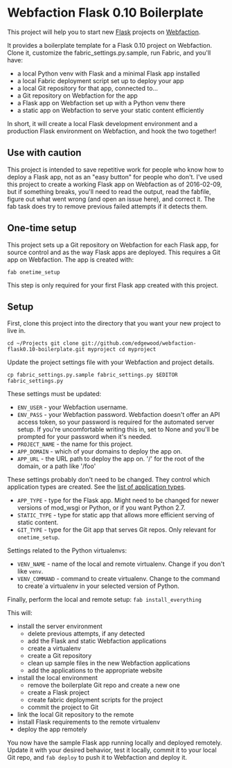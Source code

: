 # Webfaction Flask 0.10 Boilerplate

This project will help you to start new [Flask](http://flask.pocoo.org/)
projects on [Webfaction](http://www.webfaction.com/).

It provides a boilerplate template for a Flask 0.10 project on Webfaction.
Clone it, customize the fabric\_settings.py.sample, run Fabric, and you'll
have:

 - a local Python venv with Flask and a minimal Flask app installed
 - a local Fabric deployment script set up to deploy your app
 - a local Git repository for that app, connected to...
 - a Git repository on Webfaction for the app 
 - a Flask app on Webfaction set up with a Python venv there
 - a static app on Webfaction to serve your static content efficiently

In short, it will create a local Flask development environment and a production
Flask environment on Webfaction, and hook the two together!

## Use with caution
This project is intended to save repetitive work for people who know how to
deploy a Flask app, not as an "easy button" for people who don't.  I've used
this project to create a working Flask app on Webfaction as of 2016-02-09, but
if something breaks, you'll need to read the output, read the fabfile, figure
out what went wrong (and open an issue here), and correct it.  The fab task
does try to remove previous failed attempts if it detects them.

## One-time setup

This project sets up a Git repository on Webfaction for each Flask app, for
source control and as the way Flask apps are deployed.  This requires a Git app
on Webfaction.  The app is created with:

``
fab onetime_setup
``

This step is only required for your first Flask app created with this project.

## Setup

First, clone this project into the directory that you want your new project to
live in.

``
    cd ~/Projects
    git clone git://github.com/edgewood/webfaction-flask0.10-boilerplate.git myproject
    cd myproject
``

Update the project settings file with your Webfaction and project details.

``
    cp fabric_settings.py.sample fabric_settings.py
    $EDITOR fabric_settings.py
``

These settings must be updated:

- ``ENV_USER`` - your Webfaction username.
- ``ENV_PASS`` - your Webfaction password.  Webfaction doesn't offer an API
  access token, so your password is required for the automated server setup.
  If you're uncomfortable writing this in, set to None and you'll be prompted
  for your password when it's needed.
- ``PROJECT_NAME`` - the name for this project.
- ``APP_DOMAIN`` - which of your domains to deploy the app on.
- ``APP_URL`` - the URL path to deploy the app on.  '/' for the root of the
  domain, or a path like '/foo'
  
These settings probably don't need to be changed.  They control which
application types are created.  See the 
[list of application types](https://docs.webfaction.com/xmlrpc-api/apps.html#application-types).

- ``APP_TYPE`` - type for the Flask app.  Might need to be changed for newer
  versions of mod\_wsgi or Python, or if you want Python 2.7.
- ``STATIC_TYPE`` - type for static app that allows more efficient serving of
  static content.
- ``GIT_TYPE`` - type for the Git app that serves Git repos.  Only relevant
  for ``onetime_setup``.

Settings related to the Python virtualenvs:

- ``VENV_NAME`` - name of the local and remote virtualenv.  Change if you
  don't like ``venv``.
- ``VENV_COMMAND`` - command to create virtualenv.  Change to the command to
  create`a virtualenv in your selected version of Python.

Finally, perform the local and remote setup:
``
    fab install_everything
``

This will:

- install the server environment
  - delete previous attempts, if any detected
  - add the Flask and static Webfaction applications
  - create a virtualenv
  - create a Git repository
  - clean up sample files in the new Webfaction applications 
  - add the applications to the appropriate website
- install the local environment
  - remove the boilerplate Git repo and create a new one
  - create a Flask project
  - create fabric deployment scripts for the project
  - commit the project to Git
- link the local Git repository to the remote
- install Flask requirements to the remote virtualenv
- deploy the app remotely

You now have the sample Flask app running locally and deployed remotely.
Update it with your desired behavior, test it locally, commit it to your local
Git repo, and `` fab deploy `` to push it to Webfaction and deploy it.
